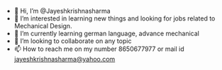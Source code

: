 - 👋 Hi, I’m @Jayeshkrishnasharma
- 👀 I’m interested in learning new things and looking for jobs related to Mechanical Design.
- 🌱 I’m currently learning german language, advance mechanical
- 💞️ I’m looking to collaborate on any topic
- 📫 How to reach me on my number 8650677977 or mail id jayeshkrishnasharma@yahoo.com

<!---
Jayeshkrishnasharma/Jayeshkrishnasharma is a ✨ special ✨ repository because its `README.md` (this file) appears on your GitHub profile.
You can click the Preview link to take a look at your changes.
--->
